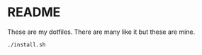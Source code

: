 # README #

These are my dotfiles. There are many like it but these are mine.

```
./install.sh
```


